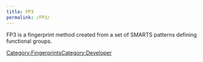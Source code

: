 ```yaml
---
title: FP3
permalink: /FP3/
---
```


FP3 is a fingerprint method created from a set of SMARTS patterns defining functional groups.

[Category:Fingerprints](/Category:Fingerprints "wikilink")[Category:Developer](/Category:Developer "wikilink")